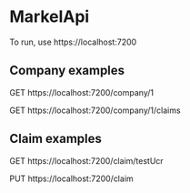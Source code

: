 # MarkelApi

To run, use https://localhost:7200

## Company examples

GET https://localhost:7200/company/1

GET https://localhost:7200/company/1/claims

## Claim examples

GET  https://localhost:7200/claim/testUcr

PUT https://localhost:7200/claim 